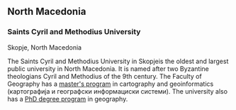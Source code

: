 ## North Macedonia

### Saints Cyril and Methodius University

Skopje, North Macedonia

The Saints Cyril and Methodius University in Skopjeis the oldest and largest public university in North Macedonia. It is named after two Byzantine theologians Cyril and Methodius of the 9th century. The Faculty of Geography has a [master's program](http://www.ukim.edu.mk/dokumenti_m/Studiski-programi-II_ciklus-2021.pdf) in cartography and geoinformatics (картографија и географски информациски системи). The university also has a [PhD degree program](http://www.ukim.edu.mk/mk_content.php?meni=165&glavno=8) in geography.
